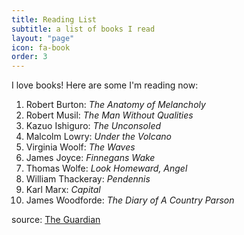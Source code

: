 ```yaml
---
title: Reading List
subtitle: a list of books I read
layout: "page"
icon: fa-book
order: 3
---
```


I love books! Here are some I'm reading now:

1. Robert Burton: *The Anatomy of Melancholy*
 2. Robert Musil: *The Man Without Qualities*
 3. Kazuo Ishiguro: *The Unconsoled*
 4. Malcolm Lowry: *Under the Volcano*
 5. Virginia Woolf: *The Waves*
 6. James Joyce: *Finnegans Wake*
 7. Thomas Wolfe: *Look Homeward, Angel*
 8. William Thackeray: *Pendennis*
9. Karl Marx: *Capital*
10. James Woodforde: *The Diary of A Country Parson*

source: [The Guardian](https://www.theguardian.com/books/booksblog/2011/jan/04/best-boring-books)
